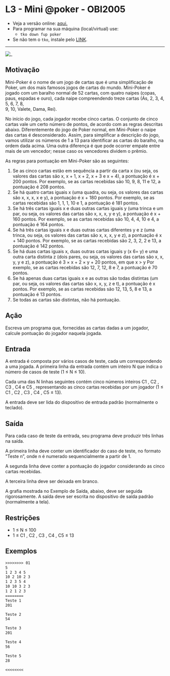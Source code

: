 # L3 - Mini @poker - OBI2005

- Veja a versão online: [aqui.](https://github.com/qxcodefup/arcade/blob/master/base/poker/Readme.md)
- Para programar na sua máquina (local/virtual) use:
  - `tko down fup poker`
- Se não tem o `tko`, instale pelo [LINK](https://github.com/senapk/tko).

---

![_](https://raw.githubusercontent.com/qxcodefup/arcade/master/base/poker/cover.jpg)

## Motivação

Mini-Poker é o nome de um jogo de cartas que é uma simplificação de Poker, um dos mais famosos jogos de cartas do mundo. Mini-Poker é jogado com um baralho normal de 52 cartas, com quatro naipes (copas, paus, espadas e ouro), cada naipe compreendendo treze cartas (Ás, 2, 3, 4, 5, 6, 7, 8,  
9, 10, Valete, Dama, Rei).  

No início do jogo, cada jogador recebe cinco cartas. O conjunto de cinco cartas vale um certo número de pontos, de acordo com as regras descritas abaixo. Diferentemente do jogo de Poker normal, em Mini-Poker o naipe das cartas é desconsiderado. Assim, para simplificar a descrição do jogo, vamos utilizar os números de 1 a 13 para identificar as cartas do baralho, na ordem dada acima. Uma outra diferença é que pode ocorrer empate entre mais de um vencedor; nesse caso os vencedores dividem o prêmio.  

As regras para pontuação em Mini-Poker são as seguintes:  

1. Se as cinco cartas estão em sequência a partir da carta x (ou seja, os valores das cartas são x, x + 1, x + 2, x + 3 e x + 4), a pontuação é x + 200 pontos. Por exemplo, se as cartas recebidas são 10, 9, 8, 11 e 12, a pontuação é 208 pontos.  
2. Se há quatro cartas iguais x (uma quadra, ou seja, os valores das cartas são x, x, x, x e y), a pontuação é x + 180 pontos. Por exemplo, se as cartas recebidas são 1, 1, 1, 10 e 1, a pontuação é 181 pontos.  
3. Se há três cartas iguais x e duas outras cartas iguais y (uma trinca e um par, ou seja, os valores das cartas são x, x, x, y e y), a pontuação é x + 160 pontos. Por exemplo, se as cartas recebidas são 10, 4, 4, 10 e 4, a pontuação é 164 pontos.  
4. Se há três cartas iguais x e duas outras cartas diferentes y e z (uma trinca, ou seja, os valores das cartas são x, x, x, y e z), a pontuação é x + 140 pontos. Por exemplo, se as cartas recebidas são 2, 3, 2, 2 e 13, a pontuação é 142 pontos.  
5. Se há duas cartas iguais x, duas outras cartas iguais y (x 6= y) e uma outra carta distinta z (dois pares, ou seja, os valores das cartas são x, x, y, y e z), a pontuação é 3 × x + 2 × y + 20 pontos, em que x > y Por exemplo, se as cartas recebidas são 12, 7, 12, 8 e 7, a pontuação é 70 pontos.  
6. Se há apenas duas cartas iguais x e as outras são todas distintas (um par, ou seja, os valores das cartas são x, x, y, z e t), a pontuação é x pontos. Por exemplo, se as cartas recebidas são 12, 13, 5, 8 e 13, a pontuação é 13 pontos.  
7. Se todas as cartas são distintas, não há pontuação.  

## Ação

Escreva um programa que, fornecidas as cartas dadas a um jogador, calcule pontuação do jogador naquela jogada.  
  
## Entrada

A entrada é composta por vários casos de teste, cada um correspondendo a uma jogada. A primeira linha da entrada contém um inteiro N que indica o número de casos de teste (1 ≤ N ≤ 10).

Cada uma das N linhas seguintes contém cinco números inteiros C1 , C2 , C3 , C4 e C5 , representando as cinco cartas recebidas por um jogador (1 ≤ C1 , C2 , C3 , C4 , C5 ≤ 13).

A entrada deve ser lida do dispositivo de entrada padrão (normalmente o teclado).  

## Saída

Para cada caso de teste da entrada, seu programa deve produzir três linhas na saída.

A primeira linha deve conter um identificador do caso de teste, no formato "Teste n”, onde n é numerado sequencialmente a partir de 1.

A segunda linha deve conter a pontuação do jogador considerando as cinco cartas recebidas.

A terceira linha deve ser deixada em branco.

A grafia mostrada no Exemplo de Saída, abaixo, deve ser seguida rigorosamente. A saída deve ser escrita no dispositivo de saída padrão (normalmente a tela).  

## Restrições

- 1 ≤ N ≤ 100  
- 1 ≤ C1 , C2 , C3 , C4 , C5 ≤ 13

## Exemplos

``` txt
>>>>>>>> 01
5
1 2 3 4 5
10 2 10 2 3
1 2 3 5 4
10 10 3 2 3
1 2 1 2 3
========
Teste 1
201

Teste 2
54

Teste 3
201

Teste 4
56

Teste 5
28

<<<<<<<<
```
